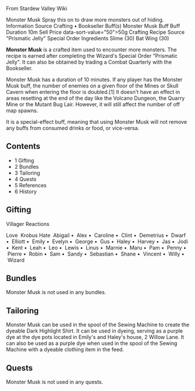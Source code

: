 From Stardew Valley Wiki

Monster Musk Spray this on to draw more monsters out of hiding. Information Source Crafting • Bookseller Buff(s) Monster Musk Buff Buff Duration 10m Sell Price data-sort-value="50"&gt;50g Crafting Recipe Source "Prismatic Jelly" Special Order Ingredients Slime (30) Bat Wing (30)

**Monster Musk** is a crafted item used to encounter more monsters. The recipe is earned after completing the Wizard's Special Order "Prismatic Jelly". It can also be obtained by trading a Combat Quarterly with the Bookseller.

Monster Musk has a duration of 10 minutes. If any player has the Monster Musk buff, the number of enemies on a given floor of the Mines or Skull Cavern when entering the floor is doubled.\[1] It doesn't have an effect in areas resetting at the end of the day like the Volcano Dungeon, the Quarry Mine or the Mutant Bug Lair. However, it will still affect the number of off map spawns.

It is a special-effect buff, meaning that using Monster Musk will not remove any buffs from consumed drinks or food, or vice-versa.

## Contents

- 1 Gifting
- 2 Bundles
- 3 Tailoring
- 4 Quests
- 5 References
- 6 History

## Gifting

Villager Reactions

Love  Krobus Hate  Abigail •  Alex •  Caroline •  Clint •  Demetrius •  Dwarf •  Elliott •  Emily •  Evelyn •  George •  Gus •  Haley •  Harvey •  Jas •  Jodi •  Kent •  Leah •  Leo •  Lewis •  Linus •  Marnie •  Maru •  Pam •  Penny •  Pierre •  Robin •  Sam •  Sandy •  Sebastian •  Shane •  Vincent •  Willy •  Wizard

## Bundles

Monster Musk is not used in any bundles.

## Tailoring

Monster Musk can be used in the spool of the Sewing Machine to create the dyeable Dark Highlight Shirt. It can be used in dyeing, serving as a purple dye at the dye pots located in Emily's and Haley's house, 2 Willow Lane. It can also be used as a purple dye when used in the spool of the Sewing Machine with a dyeable clothing item in the feed.

## Quests

Monster Musk is not used in any quests.